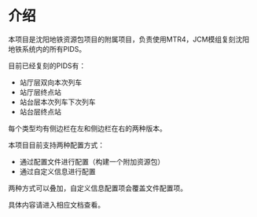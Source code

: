 # 介绍

本项目是沈阳地铁资源包项目的附属项目，负责使用MTR4，JCM模组复刻沈阳地铁系统内的所有PIDS。

目前已经复刻的PIDS有：

- 站厅层双向本次列车
- 站厅层终点站
- 站台层本次列车下次列车
- 站台层终点站

每个类型均有侧边栏在左和侧边栏在右的两种版本。

本项目目前支持两种配置方式：

- 通过配置文件进行配置（构建一个附加资源包）
- 通过自定义信息进行配置

两种方式可以叠加，自定义信息配置项会覆盖文件配置项。

具体内容请进入相应文档查看。

